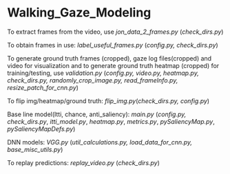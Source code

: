 # Walking_Gaze_Modeling

To extract frames from the video, use _jon_data_2_frames.py_ (_check_dirs.py_)

To obtain frames in use: _label_useful_frames.py_ (_config.py, check_dirs.py_)

To generate ground truth frames (cropped), gaze log files(cropped) and video for visualization and to generate ground truth heatmap (cropped) for training/testing, use _validation.py_ (_config.py, video.py, heatmap.py, check_dirs.py, randomly_crop_image.py, read_frameInfo.py, resize_patch_for_cnn.py_)

To flip img/heatmap/ground truth: _flip_img.py_(_check_dirs.py, config.py_)

Base line model(Itti, chance, anti_saliency): _main.py_ (_config.py, check_dirs.py_, _itti_model.py_, _heatmap.py_, _metrics.py_, _pySaliencyMap.py_, _pySaliencyMapDefs.py_)

DNN models: _VGG.py_ (_util_calculations.py, load_data_for_cnn.py, base_misc_utils.py_)

To replay predictions: _replay_video.py_ (_check_dirs.py_)
